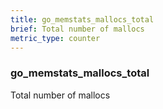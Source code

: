 ```yaml
---
title: go_memstats_mallocs_total
brief: Total number of mallocs
metric_type: counter
---
```

### go_memstats_mallocs_total

Total number of mallocs